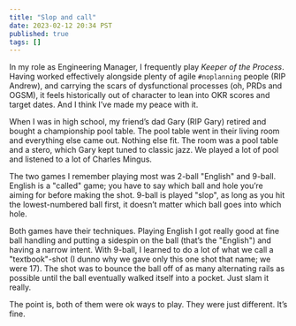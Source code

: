 ```yaml
---
title: "Slop and call"
date: 2023-02-12 20:34 PST
published: true
tags: []
---
```


In my role as Engineering Manager, I frequently play _Keeper of the Process_. Having worked effectively alongside plenty of agile `#noplanning` people (RIP Andrew), and carrying the scars of dysfunctional processes (oh, PRDs and OGSM), it feels historically out of character to lean into OKR scores and target dates. And I think I’ve made my peace with it.

When I was in high school, my friend’s dad Gary (RIP Gary) retired and bought a championship pool table. The pool table went in their living room and everything else came out. Nothing else fit. The room was a pool table and a stero, which Gary kept tuned to classic jazz. We played a lot of pool and listened to a lot of Charles Mingus. 

The two games I remember playing most was 2-ball "English" and 9-ball. English is a "called" game; you have to say which ball and hole you’re aiming for before making the shot. 9-ball is played "slop", as long as you hit the lowest-numbered ball first, it doesn’t matter which ball goes into which hole. 

Both games have their techniques. Playing English I got really good at fine ball handling and putting a sidespin on the ball (that’s the "English") and having a narrow intent. With 9-ball, I learned to do a lot of what we call a "textbook"-shot (I dunno why we gave only this one shot that name; we were 17). The shot was to bounce the ball off of as many alternating rails as possible until the ball eventually walked itself into a pocket. Just slam it really.

The point is, both of them were ok ways to play. They were just different. It’s fine.
